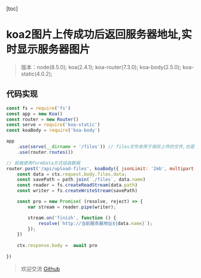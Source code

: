 [toc]

# koa2图片上传成功后返回服务器地址,实时显示服务器图片

> 版本：node(8.5.0); koa(2.4.1); koa-router(7.3.0); koa-body(2.5.0); koa-static(4.0.2);

## 代码实现
```js
const fs = require('fs')
const app = new Koa()
const router = new Router()
const serve = require('koa-static')
const koaBody = require('koa-body')

app
    .use(serve(__dirname + '/files')) // files文件夹用于保存上传的文件,也是静态资源地址
    .use(router.routes())

// 前端使用formData方式组装数据
router.post('/api/upload-files', koaBody({ jsonLimit: '2mb', multipart: true }), async (ctx) => {
    const data = ctx.request.body.files.data;
    const savePath = path.join(`./files`, data.name)
    const reader = fs.createReadStream(data.path)
    const writer = fs.createWriteStream(savePath)

    const pro = new Promise( (resolve, reject) => {
        var stream = reader.pipe(writer);

        stream.on('finish', function () {
            resolve(`http://当前服务器地址${data.name}`);
        });
    })
    
    ctx.response.body =  await pro
    
})
```

> 欢迎交流 [Github](https://github.com/WarrenHewitt/blog-note)